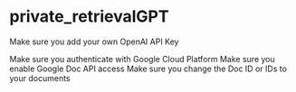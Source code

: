 # private_retrievalGPT

Make sure you add your own OpenAI API Key

Make sure you authenticate with Google Cloud Platform
Make sure you enable Google Doc API access
Make sure you change the Doc ID or IDs to your documents